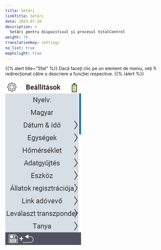 ```yaml
---
title: Setări
linkTitle: Setări
date: 2023-07-26
description: >
  Setări pentru dispozitivul și procesul VitalControl
weight: 70
translationKey: settings
no_list: true
maphilight: true
---
```

{{% alert title="Sfat" %}}
Dacă faceți clic pe un element de meniu, veți fi redirecționat către o descriere a funcției respective.
{{% /alert %}}

<img src="images/menu.png" alt="Setări VitalControl" title="Setări" usemap="#workmap" class="maphilight" />

<map name="workmap">
  <area shape="rect" coords="2,40,230,120" alt="Limbă" title="Setați și stocați permanent limba interfeței de utilizator pe dispozitivul dvs. VitalControl&#10;Clic mouse: deschideți documentația" href="/ro/docs/settings/language/">
  <area shape="rect" coords="2,120,230,160" alt="Dată și oră" title="Aici setați data și ora&#10;Clic mouse: deschideți documentația" href="/ro/docs/settings/datetime/">
  <area shape="rect" coords="2,160,230,200" alt="Unități" title="Aici selectați unitățile pentru temperatură și masă&#10;Clic mouse: deschideți documentația" href="/ro/docs/settings/units/">
  <area shape="rect" coords="2,200,230,240" alt="Temperatură" title="Setați setările de temperatură pentru aplicația dispozitivului dvs. VitalControl&#10;Clic mouse: deschideți documentația" href="/ro/docs/settings/temperature/">
   <area shape="rect" coords="2,240,230,280" alt="Achiziție de date" title="Aici stocați informații relevante pentru colectarea datelor despre animale&#10;Clic mouse: deschideți documentația" href="/ro/docs/settings/data-acquisition/">
   <area shape="rect" coords="2,280,230,320" alt="Dispozitiv" title="Aici puteți ajusta diverse setări ale dispozitivului&#10;Clic mouse: deschideți documentația" href="/ro/docs/settings/device/">
   <area shape="rect" coords="2,320,230,360" alt="Înregistrarea animalelor" title="Aici puteți ajusta mai multe standarde setate din fabrică privind înregistrarea noilor animale la cerințele fermei dvs.&#10;Clic mouse: deschideți documentația" href="/ro/docs/settings/animal-registration/">
   <area shape="rect" coords="2,360,230,400" alt="Legare transponder" title="Setați atribuirea transponderului pe dispozitivul dvs. VitalControl&#10;Clic mouse: deschideți documentația" href="/ro/docs/settings/transponder-linkage/">
   <area shape="rect" coords="2,400,230,439" alt="Dezlegare transponder" title="Specificați cum va fi atribuit ID-ul animalului după ce transponderul este detașat&#10;Clic mouse: deschideți documentația" href="/ro/docs/settings/transponder-linkage/">
   <area shape="rect" coords="2,440,230,480" alt="Fermă" title="Salvați permanent ID-ul național oficial de doisprezece cifre al fermei pe dispozitivul VitalControl&#10;Clic mouse: deschideți documentația" href="/ro/docs/settings/farm-number/">
   <area shape="rect" coords="2,482,123,519" alt="Înapoi" title="Săriți înapoi un nivel" href="/ro/docs/menu/mainmenu/">
</map>


